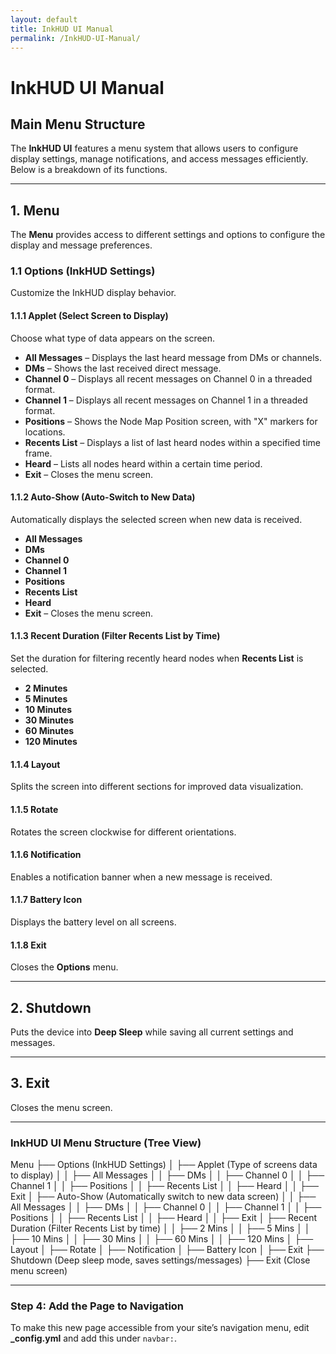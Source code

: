 ```yaml
---
layout: default
title: InkHUD UI Manual
permalink: /InkHUD-UI-Manual/
---
```

# InkHUD UI Manual

## Main Menu Structure
The **InkHUD UI** features a menu system that allows users to configure display settings, manage notifications, and access messages efficiently. Below is a breakdown of its functions.

---

## **1. Menu**
The **Menu** provides access to different settings and options to configure the display and message preferences.

### **1.1 Options (InkHUD Settings)**
Customize the InkHUD display behavior.

#### **1.1.1 Applet (Select Screen to Display)**
Choose what type of data appears on the screen.

- **All Messages** – Displays the last heard message from DMs or channels.  
- **DMs** – Shows the last received direct message.  
- **Channel 0** – Displays all recent messages on Channel 0 in a threaded format.  
- **Channel 1** – Displays all recent messages on Channel 1 in a threaded format.  
- **Positions** – Shows the Node Map Position screen, with "X" markers for locations.  
- **Recents List** – Displays a list of last heard nodes within a specified time frame.  
- **Heard** – Lists all nodes heard within a certain time period.  
- **Exit** – Closes the menu screen.

#### **1.1.2 Auto-Show (Auto-Switch to New Data)**
Automatically displays the selected screen when new data is received.

- **All Messages**  
- **DMs**  
- **Channel 0**  
- **Channel 1**  
- **Positions**  
- **Recents List**  
- **Heard**  
- **Exit** – Closes the menu screen.

#### **1.1.3 Recent Duration (Filter Recents List by Time)**
Set the duration for filtering recently heard nodes when **Recents List** is selected.

- **2 Minutes**  
- **5 Minutes**  
- **10 Minutes**  
- **30 Minutes**  
- **60 Minutes**  
- **120 Minutes**  

#### **1.1.4 Layout**
Splits the screen into different sections for improved data visualization.

#### **1.1.5 Rotate**
Rotates the screen clockwise for different orientations.

#### **1.1.6 Notification**
Enables a notification banner when a new message is received.

#### **1.1.7 Battery Icon**
Displays the battery level on all screens.

#### **1.1.8 Exit**
Closes the **Options** menu.

---

## **2. Shutdown**
Puts the device into **Deep Sleep** while saving all current settings and messages.

---

## **3. Exit**
Closes the menu screen.

---

### **InkHUD UI Menu Structure (Tree View)**

Menu
├── Options (InkHUD Settings)
│ ├── Applet (Type of screens data to display)
│ │ ├── All Messages
│ │ ├── DMs
│ │ ├── Channel 0
│ │ ├── Channel 1
│ │ ├── Positions
│ │ ├── Recents List
│ │ ├── Heard
│ │ ├── Exit
│ ├── Auto-Show (Automatically switch to new data screen)
│ │ ├── All Messages
│ │ ├── DMs
│ │ ├── Channel 0
│ │ ├── Channel 1
│ │ ├── Positions
│ │ ├── Recents List
│ │ ├── Heard
│ │ ├── Exit
│ ├── Recent Duration (Filter Recents List by time)
│ │ ├── 2 Mins
│ │ ├── 5 Mins
│ │ ├── 10 Mins
│ │ ├── 30 Mins
│ │ ├── 60 Mins
│ │ ├── 120 Mins
│ ├── Layout
│ ├── Rotate
│ ├── Notification
│ ├── Battery Icon
│ ├── Exit
├── Shutdown (Deep sleep mode, saves settings/messages)
├── Exit (Close menu screen)

---

### **Step 4: Add the Page to Navigation**
To make this new page accessible from your site’s navigation menu, edit **_config.yml** and add this under `navbar:`.

